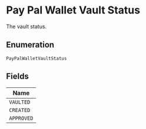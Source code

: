 
# Pay Pal Wallet Vault Status

The vault status.

## Enumeration

`PayPalWalletVaultStatus`

## Fields

| Name |
|  --- |
| `VAULTED` |
| `CREATED` |
| `APPROVED` |

